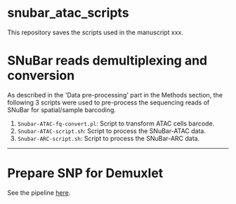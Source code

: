 # snubar_atac_scripts

This repository saves the scripts used in the manuscript xxx. 

# SNuBar reads demultiplexing and conversion

As described in the 'Data pre-processing' part in the Methods section, the following 3 scripts were used to pre-process the sequencing reads of SNuBar for spatial/sample barcoding.

1. `Snubar-ATAC-fq-convert.pl`: Script to transform ATAC cells barcode.
2. `Snubar-ATAC-script.sh`: Script to process the SNuBar-ATAC data.
2. `Snubar-ARC-script.sh`: Script to process the SNuBar-ARC data.

---

# Prepare SNP for Demuxlet

See the pipeline [here](https://github.com/Puriney/prepare_demuxlet_snp/tree/2d89c3cefe63e2604b2992fab9933dab2e2ad0b7).
